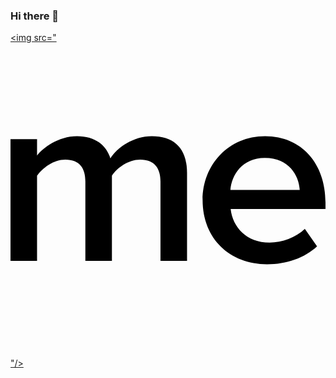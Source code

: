 ### Hi there 👋
<a href="https://sites.google.com/site/knuscislab/home" target="_blank"><img src="<svg role="img" viewBox="0 0 24 24" xmlns="http://www.w3.org/2000/svg"><title>About.me</title><path d="M11.427 16.615v-6.042c0-.997-.444-1.669-1.541-1.669-.906 0-1.754.614-2.159 1.228v6.483H5.704v-6.042c0-.997-.423-1.669-1.523-1.669-.905 0-1.734.633-2.158 1.228v6.483H0V7.351h2.023v1.247C2.428 8.04 3.642 7.12 5.068 7.12c1.386 0 2.235.69 2.543 1.688.52-.825 1.754-1.688 3.16-1.688 1.697 0 2.68.92 2.68 2.8v6.694h-2.024zM24 12.163c0-2.925-1.788-5.042-4.604-5.042-2.777 0-4.759 2.174-4.759 4.869 0 2.945 2.079 4.888 4.913 4.89 1.476 0 2.855-.482 3.807-1.368l-.932-1.328c-.68.673-1.747 1.04-2.68 1.04-1.768 0-2.815-1.174-2.971-2.56H24v-.5zm-7.245-.943c.077-1.116.893-2.444 2.622-2.444 1.845 0 2.602 1.347 2.66 2.444h-5.282z"/></svg>"/></a>
<!--
**KNUSCISLAB/KNUSCISLAB** is a ✨ _special_ ✨ repository because its `README.md` (this file) appears on your GitHub profile.

Here are some ideas to get you started:

- 🔭 I’m currently working on ...
- 🌱 I’m currently learning ...
- 👯 I’m looking to collaborate on ...
- 🤔 I’m looking for help with ...
- 💬 Ask me about ...
- 📫 How to reach me: ...
- 😄 Pronouns: ...
- ⚡ Fun fact: ...
-->

